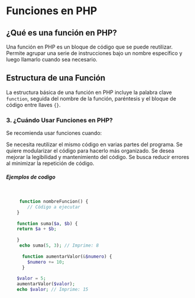 # Funciones en PHP

## ¿Qué es una función en PHP?
Una función en PHP es un bloque de código que se puede reutilizar. Permite agrupar una serie de instrucciones bajo un nombre específico y luego llamarlo cuando sea necesario.

## Estructura de una Función
La estructura básica de una función en PHP incluye la palabra clave `function`, seguida del nombre de la función, paréntesis y el bloque de código entre llaves `{}`.



### 3. ¿Cuándo Usar Funciones en PHP?

Se recomienda usar funciones cuando:

Se necesita reutilizar el mismo código en varias partes del programa.
Se quiere modularizar el código para hacerlo más organizado. 
Se desea mejorar la legibilidad y mantenimiento del código.
Se busca reducir errores al minimizar la repetición de código.

##### Ejemplos de codigo

```php


     function nombreFuncion() {
        // Código a ejecutar
    }
    
    function suma($a, $b) {
    return $a + $b;
    
    }
     echo suma(5, 3); // Imprime: 8
      
      function aumentarValor(&$numero) {
        $numero += 10;
      }
    
    $valor = 5;
    aumentarValor($valor);
    echo $valor; // Imprime: 15


 


 
 
 
 